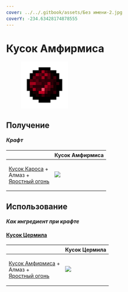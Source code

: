 ```yaml
---
cover: ../../.gitbook/assets/Без имени-2.jpg
coverY: -234.63428174878555
---
```


# Кусок Амфирмиса

<figure><img src="../../.gitbook/assets/amthirmis_lump_128.png" alt=""><figcaption></figcaption></figure>

## Получение

#### _Крафт_

|                                                                                                           |  Кусок Амфирмиса                               |
| --------------------------------------------------------------------------------------------------------- | ---------------------------------------------- |
| <p><a href="karos_lump.md">Кусок Кароса</a> +<br>Алмаз +<br><a href="fury_fire.md">Яростный огонь</a></p> | ![](../../.gitbook/assets/amthirmis\_lump.png) |

## Использование

#### _Как ингредиент при крафте_

#### [Кусок Цермила](cermile_lump.md)

|                                                                                                                  |  Кусок Цермила                               |
| ---------------------------------------------------------------------------------------------------------------- | -------------------------------------------- |
| <p><a href="amthirmis_lump.md">Кусок Амфирмиса</a> +<br>Алмаз +<br><a href="fury_fire.md">Яростный огонь</a></p> | ![](../../.gitbook/assets/cermile\_lump.png) |

